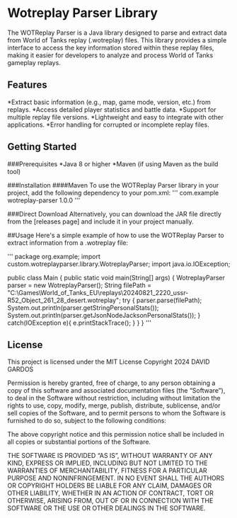 # Wotreplay Parser Library

The WOTReplay Parser is a Java library designed to parse and extract data from World of Tanks replay (.wotreplay) files.
This library provides a simple interface to access the key information stored within these replay files, making it easier for developers to analyze and process World of Tanks gameplay replays.

## Features

*Extract basic information (e.g., map, game mode, version, etc.) from replays.
*Access detailed player statistics and battle data.
*Support for multiple replay file versions.
*Lightweight and easy to integrate with other applications.
*Error handling for corrupted or incomplete replay files.

## Getting Started

###Prerequisites
*Java 8 or higher
*Maven (if using Maven as the build tool)

###Installation
####Maven
To use the WOTReplay Parser library in your project, add the following dependency to your pom.xml:
'''
<dependency>
    <groupId>com.example</groupId>
    <artifactId>wotreplay-parser</artifactId>
    <version>1.0.0</version>
</dependency>
'''

###Direct Download
Alternatively, you can download the JAR file directly from the [releases page] and include it in your project manually.

##Usage
Here's a simple example of how to use the WOTReplay Parser to extract information from a .wotreplay file:

'''
package org.example;
import custom.wotreplayparser.library.WotreplayParser;
import java.io.IOException;

public class Main {
    public static void main(String[] args) {
        WotreplayParser parser = new WotreplayParser();
        String filePath = "C:\\Games\\World_of_Tanks_EU\\replays\\20240821_2220_ussr-R52_Object_261_28_desert.wotreplay";
        try {
            parser.parse(filePath);
            System.out.println(parser.getStringPersonalStats());
            System.out.println(parser.getJsonNodeJacksonPersonalStats());
        } catch(IOException e){
            e.printStackTrace();
        }
    }
}
'''

## License
This project is licensed under the MIT License
Copyright 2024 DAVID GARDOS

Permission is hereby granted, free of charge, to any person obtaining a copy of this software and associated documentation files (the “Software”), to deal in the Software without restriction, including without limitation the rights to use, copy, modify, merge, publish, distribute, sublicense, and/or sell copies of the Software, and to permit persons to whom the Software is furnished to do so, subject to the following conditions:

The above copyright notice and this permission notice shall be included in all copies or substantial portions of the Software.

THE SOFTWARE IS PROVIDED “AS IS”, WITHOUT WARRANTY OF ANY KIND, EXPRESS OR IMPLIED, INCLUDING BUT NOT LIMITED TO THE WARRANTIES OF MERCHANTABILITY, FITNESS FOR A PARTICULAR PURPOSE AND NONINFRINGEMENT. IN NO EVENT SHALL THE AUTHORS OR COPYRIGHT HOLDERS BE LIABLE FOR ANY CLAIM, DAMAGES OR OTHER LIABILITY, WHETHER IN AN ACTION OF CONTRACT, TORT OR OTHERWISE, ARISING FROM, OUT OF OR IN CONNECTION WITH THE SOFTWARE OR THE USE OR OTHER DEALINGS IN THE SOFTWARE.
